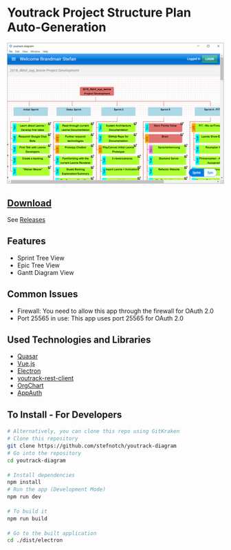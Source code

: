 # Youtrack Project Structure Plan Auto-Generation

![Screenshot](./Screenshot.png)

## [Download](https://github.com/stefnotch/youtrack-diagram/releases)

See [Releases](https://github.com/stefnotch/youtrack-diagram/releases)

## Features

- Sprint Tree View
- Epic Tree View
- Gantt Diagram View

## Common Issues

- Firewall: You need to allow this app through the firewall for OAuth 2.0
- Port 25565 in use: This app uses port 25565 for OAuth 2.0

## Used Technologies and Libraries

- [Quasar](https://quasar-framework.org/)
- [Vue.js](https://vuejs.org/)
- [Electron](https://electronjs.org/)
- [youtrack-rest-client](https://github.com/shanehofstetter/youtrack-rest-client)
- [OrgChart](https://github.com/dabeng/OrgChart.js)
- [AppAuth](https://github.com/openid/AppAuth-JS)

## To Install - For Developers

```bash
# Alternatively, you can clone this repo using GitKraken
# Clone this repository
git clone https://github.com/stefnotch/youtrack-diagram
# Go into the repository
cd youtrack-diagram

# Install dependencies
npm install
# Run the app (Development Mode)
npm run dev

# To build it
npm run build

# Go to the built application
cd ./dist/electron
```

